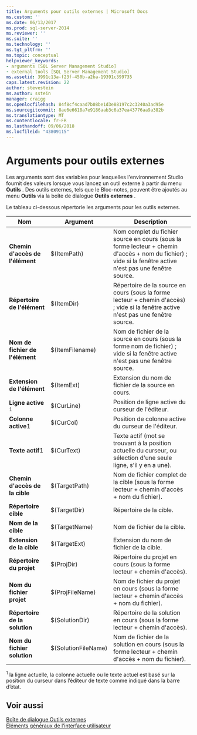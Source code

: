 ```yaml
---
title: Arguments pour outils externes | Microsoft Docs
ms.custom: ''
ms.date: 06/13/2017
ms.prod: sql-server-2014
ms.reviewer: ''
ms.suite: ''
ms.technology: ''
ms.tgt_pltfrm: ''
ms.topic: conceptual
helpviewer_keywords:
- arguments [SQL Server Management Studio]
- external tools [SQL Server Management Studio]
ms.assetid: 3991c13a-f23f-450b-a2ba-19391c399735
caps.latest.revision: 22
author: stevestein
ms.author: sstein
manager: craigg
ms.openlocfilehash: 84f8cf4caad7b08be1d3e88197c2c3240a3ad95e
ms.sourcegitcommit: 8ae6e6618a7e9186aab3c6a37ea43776aa9a382b
ms.translationtype: MT
ms.contentlocale: fr-FR
ms.lasthandoff: 09/06/2018
ms.locfileid: "43809115"
---
```

# <a name="arguments-for-external-tools"></a>Arguments pour outils externes
  Les arguments sont des variables pour lesquelles l'environnement Studio fournit des valeurs lorsque vous lancez un outil externe à partir du menu **Outils** . Des outils externes, tels que le Bloc-notes, peuvent être ajoutés au menu **Outils** via la boîte de dialogue **Outils externes** .  
  
 Le tableau ci-dessous répertorie les arguments pour les outils externes.  
  
|Nom   |Argument|Description|  
|----------|--------------|-----------------|  
|**Chemin d'accès de l'élément**|$(ItemPath)|Nom complet du fichier source en cours (sous la forme lecteur + chemin d'accès + nom du fichier) ; vide si la fenêtre active n'est pas une fenêtre source.|  
|**Répertoire de l'élément**|$(ItemDir)|Répertoire de la source en cours (sous la forme lecteur + chemin d'accès) ; vide si la fenêtre active n'est pas une fenêtre source.|  
|**Nom de fichier de l'élément**|$(ItemFilename)|Nom de fichier de la source en cours (sous la forme nom de fichier) ; vide si la fenêtre active n'est pas une fenêtre source.|  
|**Extension de l'élément**|$(ItemExt)|Extension du nom de fichier de la source en cours.|  
|**Ligne active** <sup>1</sup>|$(CurLine)|Position de ligne active du curseur de l'éditeur.|  
|**Colonne active**1|$(CurCol)|Position de colonne active du curseur de l'éditeur.|  
|**Texte actif**1|$(CurText)|Texte actif (mot se trouvant à la position actuelle du curseur, ou sélection d'une seule ligne, s'il y en a une).|  
|**Chemin d'accès de la cible**|$(TargetPath)|Nom de fichier complet de la cible (sous la forme lecteur + chemin d'accès + nom du fichier).|  
|**Répertoire cible**|$(TargetDir)|Répertoire de la cible.|  
|**Nom de la cible**|$(TargetName)|Nom de fichier de la cible.|  
|**Extension de la cible**|$(TargetExt)|Extension du nom de fichier de la cible.|  
|**Répertoire du projet**|$(ProjDir)|Répertoire du projet en cours (sous la forme lecteur + chemin d'accès).|  
|**Nom du fichier projet**|$(ProjFileName)|Nom de fichier du projet en cours (sous la forme lecteur + chemin d'accès + nom du fichier).|  
|**Répertoire de la solution**|$(SolutionDir)|Répertoire de la solution en cours (sous la forme lecteur + chemin d'accès).|  
|**Nom du fichier solution**|$(SolutionFileName)|Nom de fichier de la solution en cours (sous la forme lecteur + chemin d'accès + nom du fichier).|  
  
 <sup>1</sup> la ligne actuelle, la colonne actuelle ou le texte actuel est basé sur la position du curseur dans l’éditeur de texte comme indiqué dans la barre d’état.  
  
## <a name="see-also"></a>Voir aussi  
 [Boîte de dialogue Outils externes](external-tools-dialog-box.md)   
 [Éléments généraux de l’interface utilisateur](general-user-interface-elements.md)  
  
  
